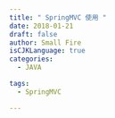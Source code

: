 ```yaml
---
title: " SpringMVC 使用 "
date: 2018-01-21
draft: false
author: Small Fire
isCJKLanguage: true
categories: 
  - JAVA

tags: 
  - SpringMVC

---
```


